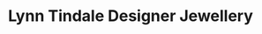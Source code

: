 ---
title: "Lynn Tindale Designer Jewellery"
url: /peebles/lynn-tindale-designer-jewellery/
shop: jewelry
---